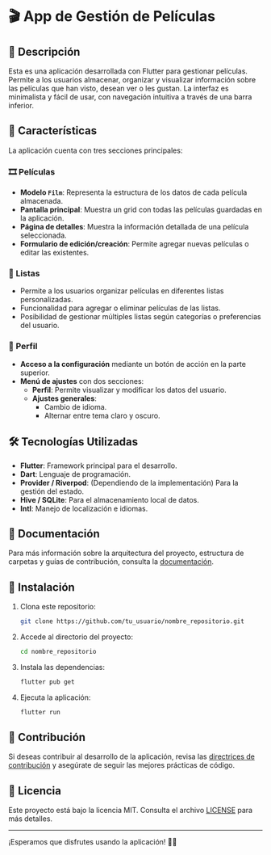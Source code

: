 # 🎬 App de Gestión de Películas

## 📌 Descripción
Esta es una aplicación desarrollada con Flutter para gestionar películas. Permite a los usuarios almacenar, organizar y visualizar información sobre las películas que han visto, desean ver o les gustan. La interfaz es minimalista y fácil de usar, con navegación intuitiva a través de una barra inferior.

## 📱 Características
La aplicación cuenta con tres secciones principales:

### 🎞️ Películas
- **Modelo `Film`**: Representa la estructura de los datos de cada película almacenada.
- **Pantalla principal**: Muestra un grid con todas las películas guardadas en la aplicación.
- **Página de detalles**: Muestra la información detallada de una película seleccionada.
- **Formulario de edición/creación**: Permite agregar nuevas películas o editar las existentes.

### 📂 Listas
- Permite a los usuarios organizar películas en diferentes listas personalizadas.
- Funcionalidad para agregar o eliminar películas de las listas.
- Posibilidad de gestionar múltiples listas según categorías o preferencias del usuario.

### 👤 Perfil
- **Acceso a la configuración** mediante un botón de acción en la parte superior.
- **Menú de ajustes** con dos secciones:
    - **Perfil**: Permite visualizar y modificar los datos del usuario.
    - **Ajustes generales**:
        - Cambio de idioma.
        - Alternar entre tema claro y oscuro.

## 🛠️ Tecnologías Utilizadas
- **Flutter**: Framework principal para el desarrollo.
- **Dart**: Lenguaje de programación.
- **Provider / Riverpod**: (Dependiendo de la implementación) Para la gestión del estado.
- **Hive / SQLite**: Para el almacenamiento local de datos.
- **Intl**: Manejo de localización e idiomas.

## 📖 Documentación
Para más información sobre la arquitectura del proyecto, estructura de carpetas y guías de contribución, consulta la [documentación](./docs/README.md).

## 🚀 Instalación
1. Clona este repositorio:
   ```bash
   git clone https://github.com/tu_usuario/nombre_repositorio.git
   ```
2. Accede al directorio del proyecto:
   ```bash
   cd nombre_repositorio
   ```
3. Instala las dependencias:
   ```bash
   flutter pub get
   ```
4. Ejecuta la aplicación:
   ```bash
   flutter run
   ```

## 📌 Contribución
Si deseas contribuir al desarrollo de la aplicación, revisa las [directrices de contribución](./CONTRIBUTING.md) y asegúrate de seguir las mejores prácticas de código.

## 📜 Licencia
Este proyecto está bajo la licencia MIT. Consulta el archivo [LICENSE](./LICENSE) para más detalles.

---

¡Esperamos que disfrutes usando la aplicación! 🎥✨

